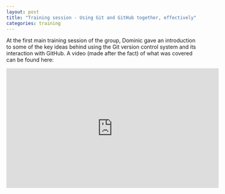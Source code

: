 ```yaml
---
layout: post
title: "Training session - Using Git and GitHub together, effectively"
categories: training
---
```


At the first main training session of the group, Dominic gave an introduction to some of the key ideas behind using the Git version control system
and its interaction with GitHub. A video (made after the fact) of what was covered can be found here:

<iframe width="560" height="315" src="https://www.youtube.com/embed/cWzS2CtMH_U?si=gpeWV7yeHbv3oYgA" title="YouTube video player" frameborder="0" allow="accelerometer; autoplay; clipboard-write; encrypted-media; gyroscope; picture-in-picture; web-share" allowfullscreen></iframe>
